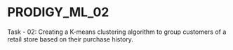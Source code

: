 # PRODIGY_ML_02

Task - 02: Creating a K-means clustering algorithm to group customers of a retail store based on their purchase history.

